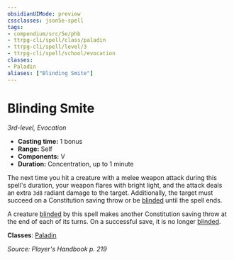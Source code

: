 ```yaml
---
obsidianUIMode: preview
cssclasses: json5e-spell
tags:
- compendium/src/5e/phb
- ttrpg-cli/spell/class/paladin
- ttrpg-cli/spell/level/3
- ttrpg-cli/spell/school/evocation
classes:
- Paladin
aliases: ["Blinding Smite"]
---
```

# Blinding Smite
*3rd-level, Evocation*  

- **Casting time:** 1 bonus
- **Range:** Self
- **Components:** V
- **Duration:** Concentration, up to 1 minute

The next time you hit a creature with a melee weapon attack during this spell's duration, your weapon flares with bright light, and the attack deals an extra `3d8` radiant damage to the target. Additionally, the target must succeed on a Constitution saving throw or be [blinded](/3-Mechanics/CLI/rules/conditions.md#blinded) until the spell ends.

A creature [blinded](/3-Mechanics/CLI/rules/conditions.md#blinded) by this spell makes another Constitution saving throw at the end of each of its turns. On a successful save, it is no longer [blinded](/3-Mechanics/CLI/rules/conditions.md#blinded).

**Classes**: [Paladin](/3-Mechanics/CLI/classes/paladin.md)

*Source: Player's Handbook p. 219*